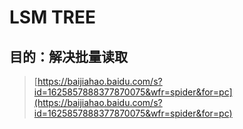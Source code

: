 # LSM TREE

## 目的：解决批量读取

> [https://baijiahao.baidu.com/s?id=1625857888377870075&wfr=spider&for=pc](https://baijiahao.baidu.com/s?id=1625857888377870075&wfr=spider&for=pc)

